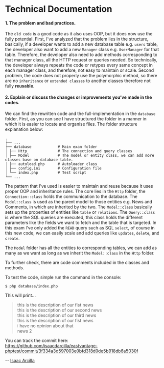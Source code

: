# Technical Documentation

#### 1. The problem and bad practices.

The `old code` is a good code as it also uses OOP, but it does now use the fully potential.
First, I've analyzed that the problem lies in the structure, basically, if a developer wants to add
a new database table e.g. `users` table, the developer also want to add a new `Manager` class e.g. `UserManager`
for that table. Therefore, the developer also need to add methods corresponding to that manager class, all the HTTP
request or
queries needed. So technically, the developer always repeats the code or retypes every same concept in each manager
class,
and therefore, not easy to maintain or scale. Second problem, the code does not properly use the polymorphic method, so
there are no `inheritance` or `extended classes` to another classes therefore not fully **reusable**.

#### 2. Explain or discuss the changes or improvements you’ve made in the codes.

We can find the rewritten code and the full-implementation in the `database` folder.
First, as you can see I have structured the folder in a manner in which it is easier to locate and organise files.
The folder structure explanation below:

    .
    ├── ...
    ├── database            # Main exam folder
    │ ├── Http              # The connection and query classes
    │ ├── Model             # The model or entity class, we can add more classes base on database table.
    │ ├── autoload.php      # Autoloader class
    │ ├── config.ini        # Configuration file
    │ └── index.php         # Test script
    └── ...

The pattern that I've used is easier to maintain and reuse because it uses proper
OOP and inheritance rules. The core lies in the `Http` folder, the `Connection::class`
holds the communication to the database. The `Model::class` is used as the parent model to
those entities e.g. News and Comments, in which are inherited by the two. The `Model::class`
basically sets up the properties of entities like `table` or `relations`. The `Query::class` is where the
SQL queries are executed, this class holds the different parameters like the fields we want to fetch and the table that
is targeted. In this exam I've only added the `READ` query such as SQL `select`, of course in this new code,
we can easily scale and add queries like `updates`, `delete`, and `create`.

The `Model` folder has all the entities to corresponding tables, we can add as many as we want as long as we inherit the
`Model::class` in the `Http` folder.

To further check, there are code comments included in the classes and methods.

To test the code, simple run the command in the console:

`$ php database/index.php`

This will print...

>this is the description of our fist news<br>
this is the description of our second news<br>
this is the description of our third news<br>
this is the description of our fist news<br>
i have no opinion about that<br>
news 2<br>

You can track the commit here: https://github.com/isaacdarcilla/eastvantage-phptest/commit/3f334a3d597003e0bfd318d0de5b918db6a5030f

-- [Isaac Arcilla](https://isaacdarcilla.framer.website)